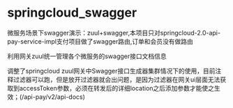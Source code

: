 # springcloud_swagger
微服务场景下swagger演示：zuul+swagger,本项目只对springcloud-2.0-api-pay-service-impl支付项目做了swagger路由,订单和会员没有做路由

利用网关zuul统一管理各个微服务的swagger接口文档信息

调整了springcloud zuul网关中Swagger接口生成器集群情况下的使用，目前注释过滤器可以跑，但是放开过滤器就会出问题，是因为过滤器在网关ui层面无法获取到accessToken参数，必须在转发后的详细location之后添加参数才能使之生效；(/api-pay/v2/api-docs)
